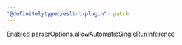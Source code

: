 ```yaml
---
"@definitelytyped/eslint-plugin": patch
---
```


Enabled parserOptions.allowAutomaticSingleRunInference
